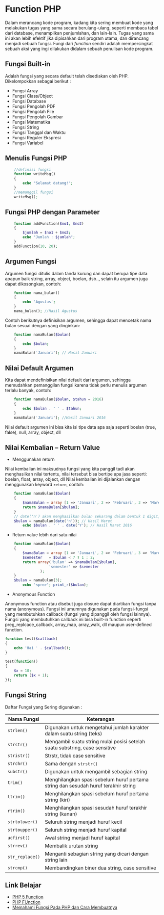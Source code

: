 # Function PHP
Dalam merancang kode program, kadang kita sering membuat kode yang melakukan tugas yang sama secara berulang-ulang, seperti membaca tabel dari database, menampilkan penjumlahan, dan lain-lain.
Tugas yang sama ini akan lebih efektif jika dipisahkan dari program utama, dan dirancang menjadi sebuah fungsi.
Fungi dari _function_ sendiri adalah mempersingkat sebuah aksi yang ingi dilakukan didalam sebuah penulisan kode program.


## Fungsi Built-in

Adalah fungsi yang secara default telah disediakan oleh PHP. Dikelompokkan sebagai berikut :
* Fungsi Array
* Fungsi Class/Object
* Fungsi Database
* Fungsi Pengolah PDF
* Fungsi Pengolah File
* Fungsi Pengolah Gambar
* Fungsi Matematika
* Fungsi String
* Fungsi Tanggal dan Waktu
* Fungsi Reguler Ekspresi
* Fungsi Variabel


## Menulis Fungsi PHP

```php
    //definisi fungsi
    function writeMsg()
    {
        echo "Selamat datang!";
    }
    //memanggil fungsi
    writeMsg();
```

## Fungsi PHP dengan Parameter

```php
    function addFunction($no1, $no2)
    {
        $jumlah = $no1 + $no2;
        echo "Jumlah : $jumlah";
    }
    addFunction(10, 20);
```

## Argumen Fungsi

Argumen fungsi ditulis dalam tanda kurung dan dapat berupa tipe data apapun baik string, array, object, boelan, dsb.., selain itu argumen juga dapat dikosongkan, 
contoh:

```php
    function nama_bulan() 
    {
        echo 'Agustus';
    }
    nama_bulan(); //Hasil Agustus
```

Contoh berikutnya definisikan argumen, sehingga  dapat mencetak nama bulan sesuai dengan yang dinginkan:

```php
    function namaBulan($bulan) 
    {
        echo $bulan;
    }
    namaBulan('Januari'); // Hasil Januari
```

## Nilai Default Argumen

Kita dapat mendefinisikan nilai default dari argumen, sehingga memudahkan pemanggilan fungsi karena tidak perlu menulis argumen terlalu banyak, contoh:

```php
    function namaBulan($bulan, $tahun = 2016) 
    {
        echo $bulan . ' ' . $tahun;
    }
    namaBulan('Januari'); //Hasil Januari 2016
```
Nilai default argumen ini bisa kita isi tipe data apa saja seperti boelan (true, false), null, array, object, dll

## Nilai Kembalian – Return Value

* Menggunakan return

Nilai kembalian ini maksudnya fungsi yang kita panggil tadi akan menghasilkan nilai tertentu, nilai tersebut bisa bertipe apa jasa seperti: boelan, float, array, object, dll
Nilai kembalian ini dijalankan dengan menggunakan keyword `return`, contoh:


```php
    function namaBulan($bulan) 
    {
        $namaBulan = array [1 => 'Januari', 2 => 'Februari', 3 => 'Maret'];
        return $namaBulan[$bulan];
    }
    // date('n') akan menghasilkan bulan sekarang dalam bentuk 1 digit, misal 3 untuk Januari
    $bulan = namaBulan(date('n')); // Hasil Maret 
        echo $bulan . ' ' . date('Y'); // Hasil Maret 2016
```

* Return value lebih dari satu nilai

```php
    function namaBulan($bulan) 
    {
        $namaBulan = array [1 => 'Januari', 2 => 'Februari', 3 => 'Maret'];
        $semester   = $bulan < 7 ? 1 : 2;
        return array('bulan' => $namaBulan[$bulan],
                    'semester' => $semester
                );
    }
    $bulan = namaBulan(3);
        echo '<pre>'; print_r($bulan);
```

* Anonymous Function

Anonymous function atau disebut juga closure dapat diartikan fungsi tanpa nama (anonymous). 
Fungsi ini umumnya digunakan pada fungsi-fungsi yang membutuhkan callback (fungsi yang dipanggil oleh fungsi lainnya).
Fungsi yang membutuhkan callback ini bisa built-in function seperti preg_replcace_callback, array_map, array_walk, dll maupun user-defined function.

```php
function test($callback)
{
	echo 'Hai ' . $callback();
}
 
test(function()
{
	$x = 10;
	return ($x + 1);
});
```

## Fungsi String

Daftar Fungsi yang Sering digunakan :

Nama Fungsi | Keterangan
----------- | ----------
`strlen()` | Digunakan untuk mengetahui jumlah karakter dalam suatu string (teks)
`strstr()` | Mengambil suatu string mulai posisi setelah suatu substring, case sensitive
`stristr()` | Strstr, tidak case sensitive
`strchr()` | Sama dengan `strstr()`
`substr()` | Digunakan untuk mengambil sebagian string
`trim()` | Menghilangkan spasi sebelum huruf pertama string dan sesudah huruf terakhir string
`ltrim()` | Menghilangkan spasi sebelum huruf pertama string (kiri)
`rtrim()` | Menghilangkan spasi sesudah huruf  terakhir string (kanan)
`strtolower()`| Seluruh string menjadi huruf kecil
`strtoupper()` | Seluruh string menjadi huruf kapital
`ucfirst()` | Awal string menjadi huruf kapital
`strrev()` | Membalik urutan string
`str_replace()` | Menganti sebagian string yang dicari dengan string lain
`strcmp()` | Membandingkan biner dua string, case sensitive

## Link Belajar

* [PHP 5 Function](https://www.w3schools.com/php/php_functions.asp)
* [PHP FUnction](https://www.tutorialspoint.com/php/php_functions.htm)
* [Memahami Fungsi Pada PHP dan Cara Membuatnya](http://jagowebdev.com/memahami-dan-membuat-fungsi-pada-php/)
